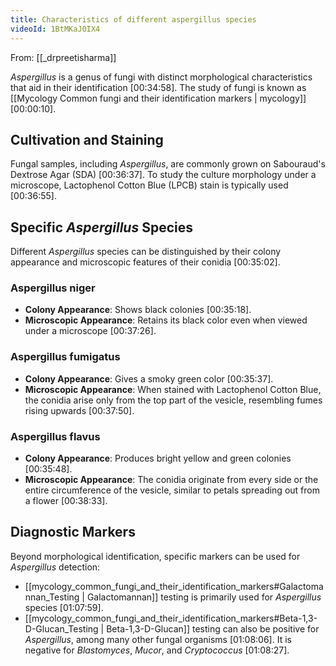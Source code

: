 ```yaml
---
title: Characteristics of different aspergillus species
videoId: 1BtMKaJ0IX4
---
```


From: [[_drpreetisharma]] <br/> 

*Aspergillus* is a genus of fungi with distinct morphological characteristics that aid in their identification <a class="yt-timestamp" data-t="00:34:58">[00:34:58]</a>. The study of fungi is known as [[Mycology Common fungi and their identification markers | mycology]] <a class="yt-timestamp" data-t="00:00:10">[00:00:10]</a>.

## Cultivation and Staining
Fungal samples, including *Aspergillus*, are commonly grown on Sabouraud's Dextrose Agar (SDA) <a class="yt-timestamp" data-t="00:36:37">[00:36:37]</a>. To study the culture morphology under a microscope, Lactophenol Cotton Blue (LPCB) stain is typically used <a class="yt-timestamp" data-t="00:36:55">[00:36:55]</a>.

## Specific *Aspergillus* Species
Different *Aspergillus* species can be distinguished by their colony appearance and microscopic features of their conidia <a class="yt-timestamp" data-t="00:35:02">[00:35:02]</a>.

### Aspergillus niger
*   **Colony Appearance**: Shows black colonies <a class="yt-timestamp" data-t="00:35:18">[00:35:18]</a>.
*   **Microscopic Appearance**: Retains its black color even when viewed under a microscope <a class="yt-timestamp" data-t="00:37:26">[00:37:26]</a>.

### Aspergillus fumigatus
*   **Colony Appearance**: Gives a smoky green color <a class="yt-timestamp" data-t="00:35:37">[00:35:37]</a>.
*   **Microscopic Appearance**: When stained with Lactophenol Cotton Blue, the conidia arise only from the top part of the vesicle, resembling fumes rising upwards <a class="yt-timestamp" data-t="00:37:50">[00:37:50]</a>.

### Aspergillus flavus
*   **Colony Appearance**: Produces bright yellow and green colonies <a class="yt-timestamp" data-t="00:35:48">[00:35:48]</a>.
*   **Microscopic Appearance**: The conidia originate from every side or the entire circumference of the vesicle, similar to petals spreading out from a flower <a class="yt-timestamp" data-t="00:38:33">[00:38:33]</a>.

## Diagnostic Markers
Beyond morphological identification, specific markers can be used for *Aspergillus* detection:
*   [[mycology_common_fungi_and_their_identification_markers#Galactomannan_Testing | Galactomannan]] testing is primarily used for *Aspergillus* species <a class="yt-timestamp" data-t="01:07:59">[01:07:59]</a>.
*   [[mycology_common_fungi_and_their_identification_markers#Beta-1,3-D-Glucan_Testing | Beta-1,3-D-Glucan]] testing can also be positive for *Aspergillus*, among many other fungal organisms <a class="yt-timestamp" data-t="01:08:06">[01:08:06]</a>. It is negative for *Blastomyces*, *Mucor*, and *Cryptococcus* <a class="yt-timestamp" data-t="01:08:27">[01:08:27]</a>.